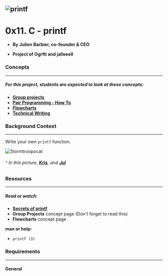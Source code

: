 ![printf](https://i.imgflip.com/7tpnru.jpg)
---

# 0x11. C - printf

- __By Julien Barbier, co-founder & CEO__

- __Project of Ogrfti and jalleeell__

### __Concepts__
___
##### For this project, students are expected to look at these concepts:
- __[Group projects](https://intranet.alxswe.com/concepts/111)__
- __[Pair Programming - How To](https://intranet.alxswe.com/concepts/121)__
- __[Flowcharts](https://intranet.alxswe.com/concepts/130)__
- __[Technical Writing](https://intranet.alxswe.com/concepts/225)__

### __Background Context__
___
Write your own `printf` function.

![Stormtroopocat](https://camo.githubusercontent.com/e5adab285d0b0bb3ca17fe3e529d8c1d522564cdd388db89cc5db88e3d108bee/68747470733a2f2f73332e616d617a6f6e6177732e636f6d2f696e7472616e65742d70726f6a656374732d66696c65732f686f6c626572746f6e7363686f6f6c2d6c6f775f6c6576656c5f70726f6772616d6d696e672f3232382f7072696e74662e706e67)

###### ^ In this picture, __[Kris](https://twitter.com/krisbredemeier)__, and __[Jul](https://twitter.com/cyrjulien)__
### __Resources__
___
##### __Read or watch:__
- __[Secrets of printf](https://www.academia.edu/10297206/Secrets_of_printf_)__
- __Group Projects__ concept page (Don't forget to read this)
- __Flowcharts__ concept page

__man or help:__
- `printf (3)`
### __Requirements__
___
#### __General__
